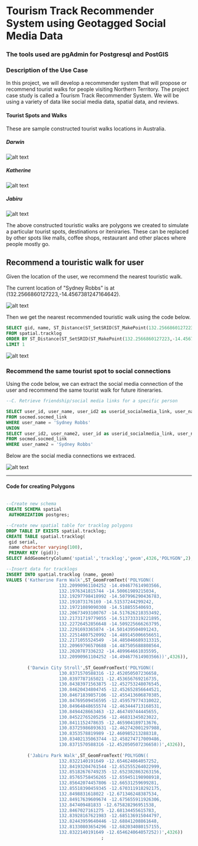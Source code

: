 # Tourism Track Recommender System using Geotagged Social Media Data
### The tools used are pgAdmin for Postgresql and PostGIS

### Description of the Use Case
In this project, we will develop a recommender system that will propose or recommend tourist 
walks for people visiting Northern Territory. The project case study is called a Tourism 
Track Recommender System. We will be using a variety of data like social media data, spatial data,
and reviews. 

#### Tourist Spots and Walks
These are sample constructed tourist walks locations in Australia.

##### Darwin
![alt text](https://github.com/KarlRetumban/Test/blob/main/Darwin.PNG)


##### Katherine
![alt text](https://github.com/KarlRetumban/Test/blob/main/Katherine.PNG)

##### Jabiru
![alt text](https://github.com/KarlRetumban/Test/blob/main/Jabiru.PNG)


The above constructed touristic walks are polygons we created to simulate a particular tourist spots, destinations or iteniraries. These can be replaced by other spots like malls, coffee shops, restaurant and other places where people mostly go.




## Recommend a touristic walk for user
Given the location of the user, we recommend the nearest touristic walk.

The current location of "Sydney Robbs" is at (132.2566860127223,-14.4567381247164642).

![alt text](https://github.com/KarlRetumban/Test/blob/main/user_location_quin.PNG)


Then we get the nearest recommended touristic walk using the code below.

~~~sql
SELECT gid, name, ST_Distance(ST_SetSRID(ST_MakePoint(132.2566860127223,-14.456738124716464), 4326),geom) AS distance, geom
FROM spatial.tracklog
ORDER BY ST_Distance(ST_SetSRID(ST_MakePoint(132.2566860127223,-14.4567381247164642), 4326),geom)
LIMIT 1
~~~

![alt text](https://github.com/KarlRetumban/Test/blob/main/user_recommended_quin.PNG)



### Recommend the same tourist spot to social connections

Using the code below, we can extract the social media connection of the user and recommend the same tourist walk for future itineraries.

~~~sql
--C. Retrieve friendship/social media links for a specific person 

SELECT user_id, user_name, user_id2 as userid_socialmedia_link, user_name2 as socialmedia_link, linktype
FROM socmed.socmed_link
WHERE user_name = 'Sydney Robbs'
UNION
SELECT user_id2, user_name2, user_id as userid_socialmedia_link, user_name  as socialmedia_link, linktype
FROM socmed.socmed_link
WHERE user_name2 = 'Sydney Robbs'

~~~

Below are the social media connections we extraced.

![alt text](https://github.com/KarlRetumban/Test/blob/main/userlinks_recommended.PNG)

_____________

#### Code for creating Polygons

~~~sql

--Create new schema
CREATE SCHEMA spatial
 AUTHORIZATION postgres;

--Create new spatial table for tracklog polygons
DROP TABLE IF EXISTS spatial.tracklog;
CREATE TABLE spatial.tracklog(
 gid serial,
 name character varying(100),
 PRIMARY KEY (gid));
SELECT AddGeometryColumn('spatial','tracklog','geom',4326,'POLYGON',2);

--Insert data for tracklogs
INSERT INTO spatial.tracklog (name, geom)
VALUES ('Katherine Farm Walk',ST_GeomFromText('POLYGON((
					132.20990961104252 -14.494677614903566,		
					132.1976341815744 -14.50061989215034,		
					132.19297798418992 -14.507996290436783,		
					132.191073176169 -14.51537244299242,		
					132.19721089090308 -14.518855540693,		
					132.20673493100767 -14.517626218353492,		
					132.21731719779055 -14.513733319221895,		
					132.22726452856648 -14.509225666263795,		
					132.2291693365874 -14.501439504091243,		
					132.22514807520992 -14.489145006656651,		
					132.2171055524549  -14.485046689313315,		
					132.20969796570688 -14.487505688808564,		
					132.2020787336232 -14.489964661035595,		
					132.20990961104252 -14.494677614903566))',4326)),
					
		('Darwin City Stroll',ST_GeomFromText('POLYGON((				  
					130.8371570588316 -12.452050507236658,
					130.8397787165021 -12.453656769216735,
					130.84383971563875 -12.452753248076545,
					130.84620434804745 -12.452652856644521,
					130.84671839857106 -12.455413606870385,
					130.84769509456595 -12.459579774310022,
					130.84964848655574 -12.463444713168531,
					130.8494428663463 -12.464749744445655,
					130.84522765205256 -12.46831345023022,
					130.8411152478635 -12.465904189713676,
					130.83725986893631 -12.462742001297988,
					130.8353578819989 -12.460985213288318,
					130.83402135063744 -12.458274717009486,
					130.8371570588316 -12.452050507236658))',4326)),
										
		('Jabiru Park Walk',ST_GeomFromText('POLYGON((				  
					132.8322140191649 -12.654624064057252,
					132.84193204761544 -12.652555264022999,
					132.85182676749235 -12.652382863263156,
					132.85765758456265 -12.659451198908918,
					132.85642074457806 -12.66531259699281,
					132.85518390459345 -12.670311918292175,
					132.8498831618022 -12.671346248387534,
					132.84917639609674 -12.675655911926306,
					132.847409481833 -12.675828296951538,
					132.8467027161275 -12.68134455615783,
					132.83928167621983 -12.685136915044797,
					132.82443959640446 -12.68841208861648,
					132.81330803654296 -12.682034080157155,
					132.8322140191649 -12.654624064057252))',4326))
									;
~~~


